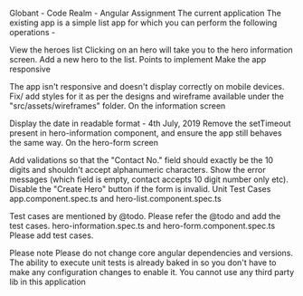 Globant - Code Realm - Angular Assignment
The current application
The existing app is a simple list app for which you can perform the following operations -

View the heroes list
Clicking on an hero will take you to the hero information screen.
Add a new hero to the list.
Points to implement
Make the app responsive

The app isn't responsive and doesn't display correctly on mobile devices. Fix/ add styles for it as per the designs and wireframe available under the "src/assets/wireframes" folder.
On the information screen

Display the date in readable format - 4th July, 2019
Remove the setTimeout present in hero-information component, and ensure the app still behaves the same way.
On the hero-form screen

Add validations so that the "Contact No." field should exactly be the 10 digits and shouldn't accept alphanumeric characters.
Show the error messages (which field is empty, contact accepts 10 digit number only etc).
Disable the "Create Hero" button if the form is invalid.
Unit Test Cases
app.component.spec.ts and hero-list.component.spec.ts

Test cases are mentioned by @todo. Please refer the @todo and add the test cases.
hero-information.spec.ts and hero-form.component.spec.ts
Please add test cases.

Please note
Please do not change core angular dependencies and versions.
The ability to execute unit tests is already baked in so you don't have to make any configuration changes to enable it.
You cannot use any third party lib in this application
